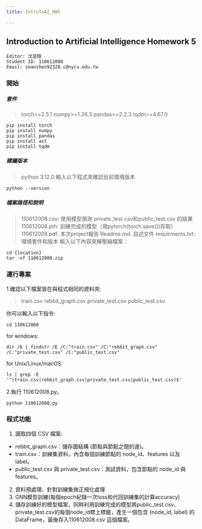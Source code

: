 ```yaml
---
title: IntroToAI_HW5

---
```


## Introduction to Artificial Intelligence Homework 5
```
Editor: 沈昱翔
Student ID: 110612008
Email: seanshen92328.c@nycu.edu.tw
```
### 開始
##### 套件
> torch>=2.5.1
> numpy>=1.26.3
> pandas>=2.2.3
> tqdm>=4.67.0
```
pip install torch
pip install numpy
pip install pandas
pip install ast
pip install tqdm
```
##### 建議版本
> python 3.12.0
> 輸入以下程式來確認目前環境版本
 ```
 python --version
```
##### 檔案路徑和說明
> 110612008.csv: 使用模型預測 private_test.csv和public_test.csv 的結果
> 110612008.pth: 訓練完成的模型（用pytorch(torch.save())存取）
> 110612008.pdf: 本次project報告
>Readme.md: 自述文件
> requirments.txt: 環境套件和版本
> 輸入以下內容來解壓縮檔案：
```
cd {location}
tar -xf 110612008.zip
```
### 運行專案
1.確認以下檔案皆在與程式相同的資料夾:
> train.csv
rebbit_graph.csv
private_test.csv
public_test.csv

你可以輸入以下指令:
```
cd 110612008
```
for windows:
```
dir /b | findstr /E /C:"train.csv" /C:"rebbit_graph.csv" /C:"private_test.csv" /C:"public_test.csv"
```
for Unix/Linux/macOS:
```
ls | grep -E '^(train.csv|rebbit_graph.csv|private_test.csv|public_test.csv)$'
```

2.執行 110612008.py。
```
python 110612008.py
```
### 程式功能
1. 讀取四個 CSV 檔案:
 - rebbit_graph.csv：儲存圖結構 (節點與節點之間的邊)。
 - train.csv：訓練集資料，內含每個訓練節點的 node_id、features 以及 label。
 - public_test.csv 與 private_test.csv：測試資料，包含節點的 node_id 與 features。

2. 資料預處理、針對訓練集做正規化處理
3. GNN模型訓練(每個epoch紀錄一次loss和代回訓練集的計算accuracy)
5. 儲存訓練好的模型檔案，同時利用訓練完成的模型將public_test.csv、private_test.csv的每個node_id標上標籤，產生一個包含 (node_id, label) 的 DataFrame，最後存入110612008.csv 這個檔案。